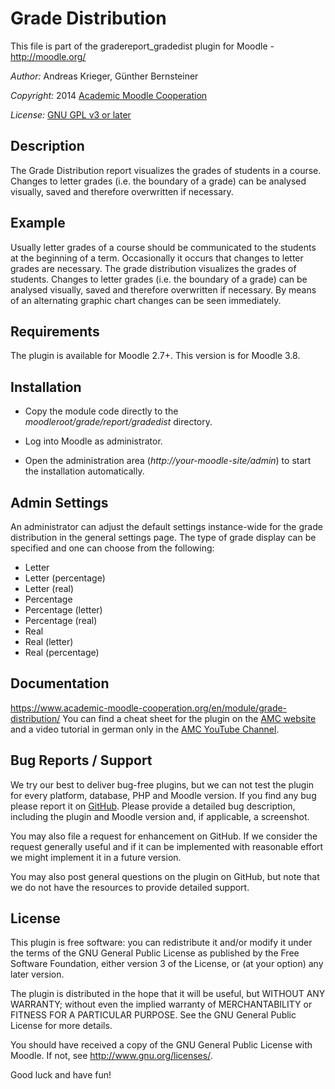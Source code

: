 Grade Distribution
==================

This file is part of the gradereport_gradedist plugin for Moodle - <http://moodle.org/>

*Author:*    Andreas Krieger, Günther Bernsteiner

*Copyright:* 2014 [Academic Moodle Cooperation](http://www.academic-moodle-cooperation.org)

*License:*   [GNU GPL v3 or later](http://www.gnu.org/copyleft/gpl.html)


Description
-----------

The Grade Distribution report visualizes the grades of students in a course. Changes to letter
grades (i.e. the boundary of a grade) can be analysed visually, saved and therefore overwritten if
necessary.


Example
-------

Usually letter grades of a course should be communicated to the students at the beginning of a
term. Occasionally it occurs that changes to letter grades are necessary. The grade distribution
visualizes the grades of students. Changes to letter grades (i.e. the boundary of a grade) can be
analysed visually, saved and therefore overwritten if necessary. By means of an alternating graphic
chart changes can be seen immediately.


Requirements
------------

The plugin is available for Moodle 2.7+. This version is for Moodle 3.8.


Installation
------------

* Copy the module code directly to the *moodleroot/grade/report/gradedist* directory.

* Log into Moodle as administrator.

* Open the administration area (*http://your-moodle-site/admin*) to start the installation
  automatically.


Admin Settings
--------------

An administrator can adjust the default settings instance-wide for the grade distribution in the
general settings page. The type of grade display can be specified and one can choose from the
following:

* Letter
* Letter (percentage)
* Letter (real)
* Percentage
* Percentage (letter)
* Percentage (real)
* Real
* Real (letter)
* Real (percentage)


Documentation
-------------
https://www.academic-moodle-cooperation.org/en/module/grade-distribution/
You can find a cheat sheet for the plugin on the [AMC
website](http://www.academic-moodle-cooperation.org/en/module/grade-distribution/) and a video
tutorial in german only in the [AMC YouTube
Channel](https://www.youtube.com/c/AMCAcademicMoodleCooperation).


Bug Reports / Support
---------------------

We try our best to deliver bug-free plugins, but we can not test the plugin for every platform,
database, PHP and Moodle version. If you find any bug please report it on
[GitHub](https://github.com/academic-moodle-cooperation/moodle-gradereport_gradedist/issues).
Please provide a detailed bug description, including the plugin and Moodle version and, if
applicable, a screenshot.

You may also file a request for enhancement on GitHub. If we consider the request generally useful
and if it can be implemented with reasonable effort we might implement it in a future version.

You may also post general questions on the plugin on GitHub, but note that we do not have the
resources to provide detailed support.


License
-------

This plugin is free software: you can redistribute it and/or modify it under the terms of the GNU
General Public License as published by the Free Software Foundation, either version 3 of the
License, or (at your option) any later version.

The plugin is distributed in the hope that it will be useful, but WITHOUT ANY WARRANTY; without
even the implied warranty of MERCHANTABILITY or FITNESS FOR A PARTICULAR PURPOSE. See the GNU
General Public License for more details.

You should have received a copy of the GNU General Public License with Moodle. If not, see
<http://www.gnu.org/licenses/>.


Good luck and have fun!
